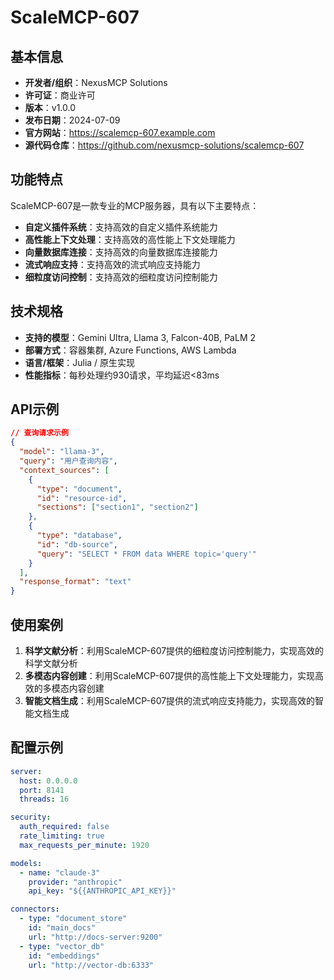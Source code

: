 # ScaleMCP-607

## 基本信息

- **开发者/组织**：NexusMCP Solutions
- **许可证**：商业许可
- **版本**：v1.0.0
- **发布日期**：2024-07-09
- **官方网站**：https://scalemcp-607.example.com
- **源代码仓库**：https://github.com/nexusmcp-solutions/scalemcp-607

## 功能特点

ScaleMCP-607是一款专业的MCP服务器，具有以下主要特点：

- **自定义插件系统**：支持高效的自定义插件系统能力
- **高性能上下文处理**：支持高效的高性能上下文处理能力
- **向量数据库连接**：支持高效的向量数据库连接能力
- **流式响应支持**：支持高效的流式响应支持能力
- **细粒度访问控制**：支持高效的细粒度访问控制能力


## 技术规格

- **支持的模型**：Gemini Ultra, Llama 3, Falcon-40B, PaLM 2
- **部署方式**：容器集群, Azure Functions, AWS Lambda
- **语言/框架**：Julia / 原生实现
- **性能指标**：每秒处理约930请求，平均延迟<83ms

## API示例

```json
// 查询请求示例
{
  "model": "llama-3",
  "query": "用户查询内容",
  "context_sources": [
    {
      "type": "document",
      "id": "resource-id",
      "sections": ["section1", "section2"]
    },
    {
      "type": "database",
      "id": "db-source",
      "query": "SELECT * FROM data WHERE topic='query'"
    }
  ],
  "response_format": "text"
}
```

## 使用案例

1. **科学文献分析**：利用ScaleMCP-607提供的细粒度访问控制能力，实现高效的科学文献分析
2. **多模态内容创建**：利用ScaleMCP-607提供的高性能上下文处理能力，实现高效的多模态内容创建
3. **智能文档生成**：利用ScaleMCP-607提供的流式响应支持能力，实现高效的智能文档生成


## 配置示例

```yaml
server:
  host: 0.0.0.0
  port: 8141
  threads: 16

security:
  auth_required: false
  rate_limiting: true
  max_requests_per_minute: 1920

models:
  - name: "claude-3"
    provider: "anthropic"
    api_key: "${{ANTHROPIC_API_KEY}}"

connectors:
  - type: "document_store"
    id: "main_docs"
    url: "http://docs-server:9200"
  - type: "vector_db"
    id: "embeddings"
    url: "http://vector-db:6333"
```
